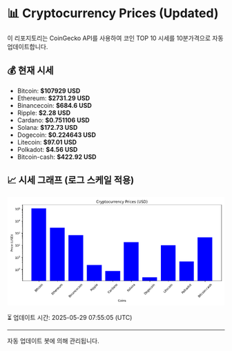 
# 📊 Cryptocurrency Prices (Updated)

이 리포지토리는 CoinGecko API를 사용하여 코인 TOP 10 시세를 10분가격으로 자동 업데이트합니다.

## 💰 현재 시세
- Bitcoin: **$107929 USD**
- Ethereum: **$2731.29 USD**
- Binancecoin: **$684.6 USD**
- Ripple: **$2.28 USD**
- Cardano: **$0.751106 USD**
- Solana: **$172.73 USD**
- Dogecoin: **$0.224643 USD**
- Litecoin: **$97.01 USD**
- Polkadot: **$4.56 USD**
- Bitcoin-cash: **$422.92 USD**

## 📈 시세 그래프 (로그 스케일 적용)
![Crypto Prices](crypto_prices.png)

⏳ 업데이트 시간: 2025-05-29 07:55:05 (UTC)

---
자동 업데이트 봇에 의해 관리됩니다.
